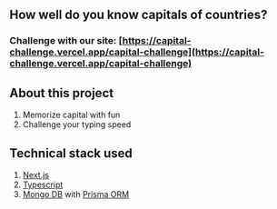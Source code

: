 ## How well do you know capitals of countries?

### Challenge with our site: [https://capital-challenge.vercel.app/capital-challenge](https://capital-challenge.vercel.app/capital-challenge)

## About this project
1. Memorize capital with fun
2. Challenge your typing speed

## Technical stack used
1. [Next.js](https://nextjs.org/)
2. [Typescript](https://www.typescriptlang.org/)
3. [Mongo DB](https://www.mongodb.com/) with [Prisma ORM](https://www.prisma.io/)
